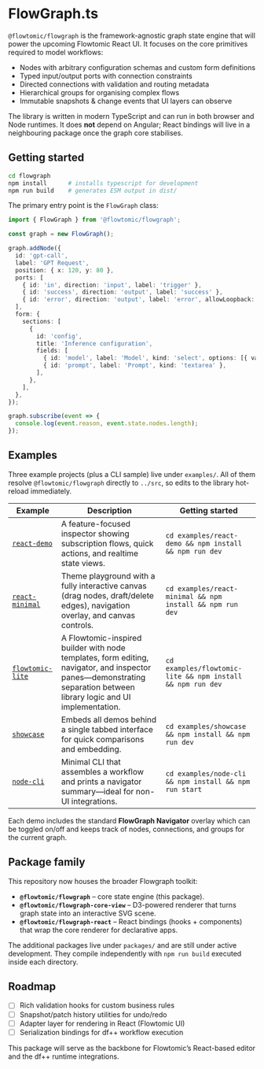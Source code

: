 # FlowGraph.ts

`@flowtomic/flowgraph` is the framework-agnostic graph state engine that will power the upcoming Flowtomic React UI. It focuses on the core primitives required to model workflows:

- Nodes with arbitrary configuration schemas and custom form definitions
- Typed input/output ports with connection constraints
- Directed connections with validation and routing metadata
- Hierarchical groups for organising complex flows
- Immutable snapshots & change events that UI layers can observe

The library is written in modern TypeScript and can run in both browser and Node runtimes. It does **not** depend on Angular; React bindings will live in a neighbouring package once the graph core stabilises.

## Getting started

```bash
cd flowgraph
npm install      # installs typescript for development
npm run build    # generates ESM output in dist/
```

The primary entry point is the `FlowGraph` class:

```ts
import { FlowGraph } from '@flowtomic/flowgraph';

const graph = new FlowGraph();

graph.addNode({
  id: 'gpt-call',
  label: 'GPT Request',
  position: { x: 120, y: 80 },
  ports: [
    { id: 'in', direction: 'input', label: 'trigger' },
    { id: 'success', direction: 'output', label: 'success' },
    { id: 'error', direction: 'output', label: 'error', allowLoopback: true },
  ],
  form: {
    sections: [
      {
        id: 'config',
        title: 'Inference configuration',
        fields: [
          { id: 'model', label: 'Model', kind: 'select', options: [{ value: 'dfpp:4', label: 'df++ 4' }] },
          { id: 'prompt', label: 'Prompt', kind: 'textarea' },
        ],
      },
    ],
  },
});

graph.subscribe(event => {
  console.log(event.reason, event.state.nodes.length);
});
```

## Examples

Three example projects (plus a CLI sample) live under `examples/`. All of them resolve `@flowtomic/flowgraph` directly to `../src`, so edits to the library hot-reload immediately.

| Example | Description | Getting started |
| --- | --- | --- |
| [`react-demo`](./examples/react-demo) | A feature-focused inspector showing subscription flows, quick actions, and realtime state views. | `cd examples/react-demo && npm install && npm run dev`
| [`react-minimal`](./examples/react-minimal) | Theme playground with a fully interactive canvas (drag nodes, draft/delete edges), navigation overlay, and canvas controls. | `cd examples/react-minimal && npm install && npm run dev`
| [`flowtomic-lite`](./examples/flowtomic-lite) | A Flowtomic-inspired builder with node templates, form editing, navigator, and inspector panes—demonstrating separation between library logic and UI implementation. | `cd examples/flowtomic-lite && npm install && npm run dev`
| [`showcase`](./examples/showcase) | Embeds all demos behind a single tabbed interface for quick comparisons and embedding. | `cd examples/showcase && npm install && npm run dev`
| [`node-cli`](./examples/node-cli) | Minimal CLI that assembles a workflow and prints a navigator summary—ideal for non-UI integrations. | `cd examples/node-cli && npm install && npm run start`

Each demo includes the standard **FlowGraph Navigator** overlay which can be toggled on/off and keeps track of nodes, connections, and groups for the current graph.

## Package family

This repository now houses the broader Flowgraph toolkit:

- **`@flowtomic/flowgraph`** – core state engine (this package).
- **`@flowtomic/flowgraph-core-view`** – D3-powered renderer that turns graph state into an interactive SVG scene.
- **`@flowtomic/flowgraph-react`** – React bindings (hooks + components) that wrap the core renderer for declarative apps.

The additional packages live under `packages/` and are still under active development. They compile independently with `npm run build` executed inside each directory.

## Roadmap

- [ ] Rich validation hooks for custom business rules
- [ ] Snapshot/patch history utilities for undo/redo
- [ ] Adapter layer for rendering in React (Flowtomic UI)
- [ ] Serialization bindings for df++ workflow execution

This package will serve as the backbone for Flowtomic’s React-based editor and the df++ runtime integrations.